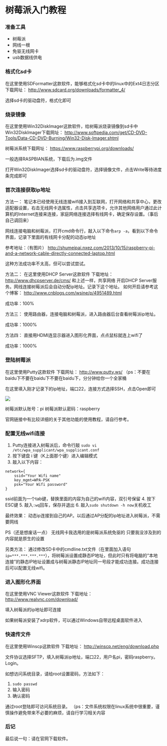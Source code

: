 # 树莓派入门教程

### 准备工具
- 树莓派
- 网线一根
- 免驱无线网卡
- usb数据线供电

### 格式化sd卡
在这里使用SDFormatter这款软件，能够格式化sd卡中的linux中的Ext4日志分区
下载网址：
http://www.sdcard.org/downloads/formatter_4/

选择sd卡的驱动盘符，格式化即可

### 烧录镜像
在这里使用Win32DiskImager这款软件，给树莓派烧录镜像到sd卡中
Win32DiskImager下载网址：
http://www.softpedia.com/get/CD-DVD-Tools/Data-CD-DVD-Burning/Win32-Disk-Imager.shtml

树莓派系统下载网址：
https://www.raspberrypi.org/downloads/

一般选择RASPBIAN系统，下载后为.img文件

打开Win32DiskImager选择sd卡的驱动盘符，选择镜像文件，点击Write等待进度条完成即可

### 首次连接获取ip地址

方法一：
笔记本已经使用无线连接wifi接入到互联网，打开网络和共享中心，更改适配器设置，右击无线网卡选属性，点击共享选项卡，允许其他网络用户通过此计算机的Internet连接来连接，家庭网络连接选择有线网卡，确定保存设置。（事后自己调回来）

网线连接电脑和树莓派，打开cmd命令行，敲入以下命令`arp -a`，看到以下命令界面，记录下里面的有线网卡分配的动态ip地址

参考地址：（有图片）
http://shumeipai.nxez.com/2013/10/15/raspberry-pi-and-a-network-cable-directly-connected-laptop.html

这种方法成功率不太高，但可以尝试尝试。

方法二：
在这里使用DHCP Server这款软件
下载地址：
http://www.dhcpserver.de/cms/
和上述一样，共享网络
开启DHCP Server服务。网线连接树莓派后会自动分配ip地址。记录下这个地址。
如何开启请参考这个博客：
http://www.cnblogs.com/wsine/p/4951489.html

成功率：100%

方法三：
使用路由器，连接电脑和树莓派，进入路由器后台查看树莓派ip地址。

成功率：1000%

方法四：
直接用HDMI连显示器进入图形化界面，点点鼠标就连上wifi了

成功率：1000%


### 登陆树莓派

在这里使用Putty这款软件
下载网址：
http://www.putty.ws/
（ps：不要在baidu下不要在baidu下不要在baidu下，分分钟给你一个全家桶

在这里填入刚才记录下的ip地址，端口22，连接方式选择SSH，点击Open即可

![](https://wsine.cn-gd.ufileos.com/image/wsine-blog-image447.jpg)

树莓派默认账号：pi
树莓派默认密码：raspberry

官网链接中有比较详细的关于其他功能的使用教程，请自行参考。

### 配置无线wifi连接

1. Putty连接进入树莓派后，命令行敲
`sudo vi /etc/wpa_supplicant/wpa_supplicant.conf`
2. 按下键盘 i 键（K上面那个键）进入编辑模式
3. 敲入以下内容：
```
network={
	ssid="Your Wifi name"
	key_mgmt=WPA-PSK
	psk="Your Wifi password"
}
```
ssid前面为一个tab键，替换里面的内容为自己的wifi内容，双引号保留
4. 按下ESC键
5. 敲入`:wq`回车，保存并退出
6. 敲入`sudo shutdown -h now`关机收工

最终效果：
动态ip连接到自己的AP。以后通过AP分配的ip地址进入树莓派，不需要网线

PS（还是想废话一点）
无线网卡我选用的是树莓派系统免驱的
只要我没涉及到的内容就是原生的设置

另类方法：
通过修改SD卡中的cmdline.txt文件（在里面加入语句`ip=***.***.***.***`），将树莓派设置成静态IP地址，但此时只有将电脑的“本地连接”的静态IP地址设置成与树莓派静态IP地址同一号段才能成功连接。成功连接后可以配置无线wifi。

### 进入图形化界面
在这里使用VNC Viewer这款软件
下载地址：
http://www.realvnc.com/download/

填入树莓派的ip地址即可连接

如果树莓派安装了xdrp软件，可以通过Windows自带远程桌面软件进入

### 快速传文件
在这里使用Winscp这款软件
下载地址：
http://winscp.net/eng/download.php

文件协议选择SFTP，填入树莓派ip地址，端口22，用户名pi，密码raspberry。Login。

如想访问系统目录，请给root设置密码，方法如下：
1. `sudo passwd`
2. 输入密码
3. 确认密码

通过root登陆即可访问系统目录。
（ps：文件系统权限在linux系统中很重要，谨慎操作避免带来不必要的麻烦，请自行学习相关内容

### 后记

最后说一句：请在官网下载软件。